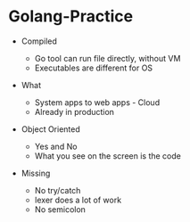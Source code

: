# Golang-Practice

- Compiled
    - Go tool can run file directly, without VM
    - Executables are different for OS

- What
    - System apps to web apps - Cloud
    - Already in production
    
- Object Oriented
    - Yes and No
    - What you see on the screen is the code

- Missing
    - No try/catch
    - lexer does a lot of work
    - No semicolon